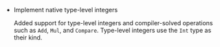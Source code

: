 * Implement native type-level integers

  Added support for type-level integers and compiler-solved operations
  such as `Add`, `Mul`, and `Compare`. Type-level integers use the `Int`
  type as their kind.
